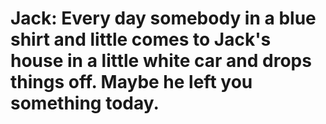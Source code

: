 # Jack: Every day somebody in a blue shirt and little comes to Jack's house in a little white car and drops things off. Maybe he left you something today.
